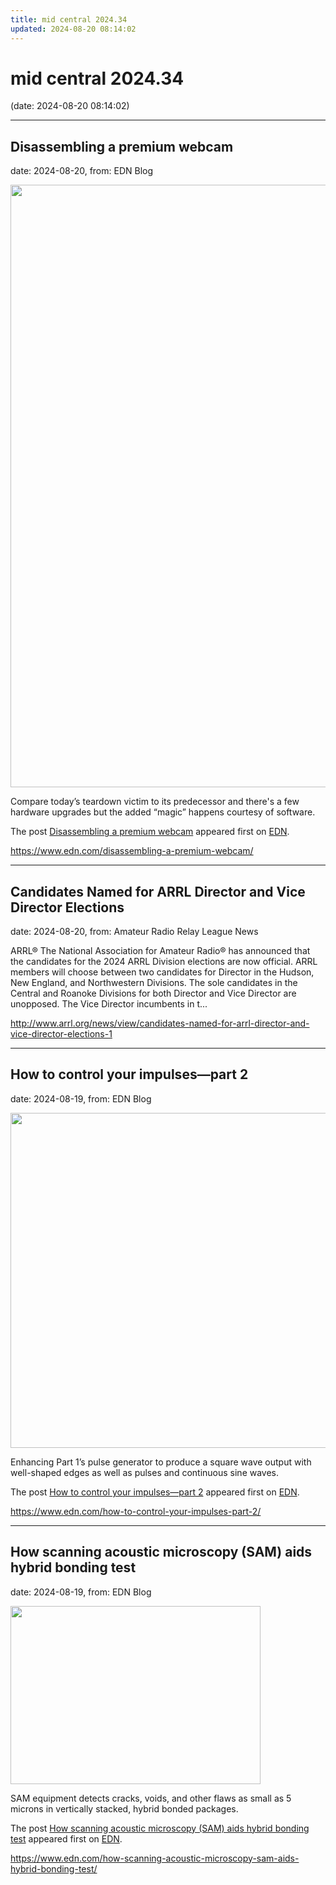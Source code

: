 ```yaml
---
title: mid central 2024.34
updated: 2024-08-20 08:14:02
---
```


# mid central 2024.34

(date: 2024-08-20 08:14:02)

---

## Disassembling a premium webcam

date: 2024-08-20, from: EDN Blog

<img width="1400" height="964" src="https://www.edn.com/wp-content/uploads/front-assembly_overview-back.jpg?fit=1400%2C964" class="webfeedsFeaturedVisual wp-post-image" alt="" style="display: block; margin-bottom: 5px; clear:both;max-width: 100%;" link_thumbnail="" decoding="async" fetchpriority="high" srcset="https://www.edn.com/wp-content/uploads/front-assembly_overview-back.jpg?w=1400 1400w, https://www.edn.com/wp-content/uploads/front-assembly_overview-back.jpg?w=300 300w, https://www.edn.com/wp-content/uploads/front-assembly_overview-back.jpg?w=768 768w, https://www.edn.com/wp-content/uploads/front-assembly_overview-back.jpg?w=1024 1024w" sizes="(max-width: 1400px) 100vw, 1400px" /><p>Compare today’s teardown victim to its predecessor and there's a few hardware upgrades but the added “magic” happens courtesy of software.</p>
<p>The post <a href="https://www.edn.com/disassembling-a-premium-webcam/" data-wpel-link="internal">Disassembling a premium webcam</a> appeared first on <a href="https://www.edn.com" data-wpel-link="internal">EDN</a>.</p>
 

<https://www.edn.com/disassembling-a-premium-webcam/>

---

## Candidates Named for ARRL Director and Vice Director Elections

date: 2024-08-20, from: Amateur Radio Relay League News

<p>ARRL® The National Association for Amateur Radio® has announced that the candidates for the 2024 ARRL Division elections are now official. ARRL members will choose between two candidates for Director in the Hudson, New England, and Northwestern Divisions. The sole candidates in the Central and Roanoke Divisions for both Director and Vice Director are unopposed. The Vice Director incumbents in t...</p> 

<http://www.arrl.org/news/view/candidates-named-for-arrl-director-and-vice-director-elections-1>

---

## How to control your impulses—part 2

date: 2024-08-19, from: EDN Blog

<img width="589" height="536" src="https://www.edn.com/wp-content/uploads/Impulse_part2_fig1_v2.png?fit=589%2C536" class="webfeedsFeaturedVisual wp-post-image" alt="" style="display: block; margin-bottom: 5px; clear:both;max-width: 100%;" link_thumbnail="" decoding="async" loading="lazy" srcset="https://www.edn.com/wp-content/uploads/Impulse_part2_fig1_v2.png?w=589 589w, https://www.edn.com/wp-content/uploads/Impulse_part2_fig1_v2.png?w=300 300w" sizes="(max-width: 589px) 100vw, 589px" /><p>Enhancing Part 1’s pulse generator to produce a square wave output with well-shaped edges as well as pulses and continuous sine waves.</p>
<p>The post <a href="https://www.edn.com/how-to-control-your-impulses-part-2/" data-wpel-link="internal">How to control your impulses—part 2</a> appeared first on <a href="https://www.edn.com" data-wpel-link="internal">EDN</a>.</p>
 

<https://www.edn.com/how-to-control-your-impulses-part-2/>

---

## How scanning acoustic microscopy (SAM) aids hybrid bonding test

date: 2024-08-19, from: EDN Blog

<img width="400" height="285" src="https://www.edn.com/wp-content/uploads/Hero-image-hybrid-bonding-PVA-Tepla.jpg?fit=400%2C285" class="webfeedsFeaturedVisual wp-post-image" alt="" style="display: block; margin-bottom: 5px; clear:both;max-width: 100%;" link_thumbnail="" decoding="async" loading="lazy" srcset="https://www.edn.com/wp-content/uploads/Hero-image-hybrid-bonding-PVA-Tepla.jpg?w=400 400w, https://www.edn.com/wp-content/uploads/Hero-image-hybrid-bonding-PVA-Tepla.jpg?w=300 300w" sizes="(max-width: 400px) 100vw, 400px" /><p>SAM equipment detects cracks, voids, and other flaws as small as 5 microns in vertically stacked, hybrid bonded packages.</p>
<p>The post <a href="https://www.edn.com/how-scanning-acoustic-microscopy-sam-aids-hybrid-bonding-test/" data-wpel-link="internal">How scanning acoustic microscopy (SAM) aids hybrid bonding test</a> appeared first on <a href="https://www.edn.com" data-wpel-link="internal">EDN</a>.</p>
 

<https://www.edn.com/how-scanning-acoustic-microscopy-sam-aids-hybrid-bonding-test/>

